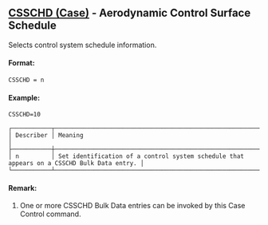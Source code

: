 ## [CSSCHD (Case)](https://nexus.hexagon.com/documentationcenter/bundle/MSC_Nastran_2022.4/page/Nastran_Combined_Book/qrg/casecontrol4a/TOC.CSSCHD.Case.xhtml) - Aerodynamic Control Surface Schedule

Selects control system schedule information.

#### Format:

```nastran
CSSCHD = n
```

#### Example:

```nastran
CSSCHD=10
```

```text
┌───────────┬───────────────────────────────────────────────────────────────────────────────────────────┐
│ Describer │ Meaning                                                                                   │
├───────────┼───────────────────────────────────────────────────────────────────────────────────────────┤
│ n         │ Set identification of a control system schedule that appears on a CSSCHD Bulk Data entry. │
└───────────┴───────────────────────────────────────────────────────────────────────────────────────────┘
```

#### Remark:

1. One or more CSSCHD Bulk Data entries can be invoked by this Case Control command.
